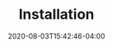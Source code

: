 ---
title: "Installation"
date: 2020-08-03T15:42:46-04:00
type: book

weight: 30

toc: true

# But this in the body to list children pages
# {{< list_children >}}
---